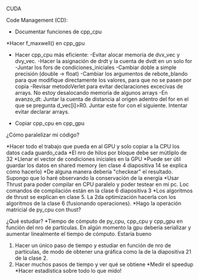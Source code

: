 CUDA

Code Management (CD):
* Documentar funciones de cpp_cpu

*Hacer f_maxwell() en cpp_gpu

* Hacer cpp_cpu más eficiente:
-Evitar alocar memoria de dvx_vec y dvy_vec.
-Hacer la asignación de drdt y la cuenta de dvdt en un solo for
-Juntar los fors de condiciones_iniciales
-Cambiar doble a simple precisión (double -> float)
-Cambiar los argumentos de rebote_blando para que modifique directamente los valores, para que no se pasen por copia
-Revisar metodoVerlet para evitar declaraciones excecivas de arrays. No estoy desalocando memoria de algunos arrays
-En avanzo_dt: Juntar la cuenta de distancia al origen adentro del for en el que se pregunta d_vec[i]>R0. Juntar este for con el siguiente. Intentar evitar declarar arrays.

* Copiar cpp_cpu en cpp_gpu


¿Cómo paralelizar mi código?

*Hacer todo el trabajo que pueda en al GPU y solo copiar a la CPU los datos cada guardo_cada
*El nro de hilos por bloque debe ser mútliplo de 32
*Llenar el vector de condiciones iniciales en la GPU
*Puede ser útil guardar los datos en shared memory (en clase 4 diapositiva 14 se explica cómo hacerlo)
*De alguna manera debería "checkear" el resultado. Supongo que lo haré observando la conservación de la energía
*Usar Thrust para poder compilar en CPU paralelo y poder testear en mi pc. Loc comandos de compilación están en la clase 6 diapositiva 3
*Los algoritmos de thrust se explican en clase 5. La 2da optimización hacerla con los algoritmos de la clase 6 (fusionando operaciones).
*Hago la operación matricial de py_cpu con thust?

¿Qué estudiar?
*Tiempo de cómputo de py_cpu, cpp_cpu y cpp_gpu en función del nro de partículas. En algún momento la gpu debería serializar y aumentar linealmente el tiempo de cómputo. Estaría bueno
1. Hacer un único paso de tiempo y estudiar en función de nro de partículas, de modo de obtener una gráfica como la de la diapositiva 21 de la clase 2.
2. Hacer muchos pasos de tiempo y ver qué se obtiene
*Medir el speedup
*Hacer estadística sobre todo lo que mido!